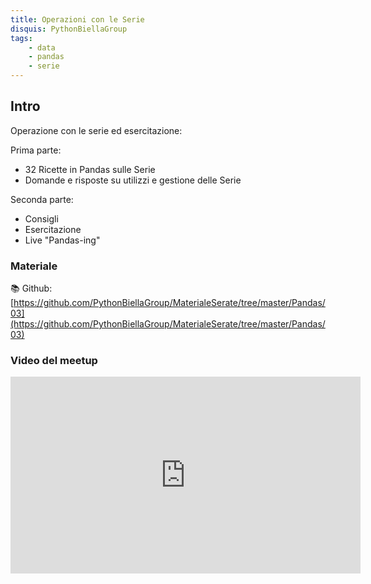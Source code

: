 ```yaml
---
title: Operazioni con le Serie
disquis: PythonBiellaGroup
tags:
    - data
    - pandas
    - serie
---
```


## Intro

Operazione con le serie ed esercitazione:

Prima parte:

* 32 Ricette in Pandas sulle Serie
* Domande e risposte su utilizzi e gestione delle Serie

Seconda parte:

* Consigli
* Esercitazione
* Live "Pandas-ing"

### Materiale

📚 Github:
[https://github.com/PythonBiellaGroup/MaterialeSerate/tree/master/Pandas/03](https://github.com/PythonBiellaGroup/MaterialeSerate/tree/master/Pandas/03)

### Video del meetup

<iframe width="560" height="315" src="https://www.youtube.com/embed/cAQpMqlCRyI?si=CgvmK_QSTF2ykbWq" title="YouTube video player" frameborder="0" allow="accelerometer; autoplay; clipboard-write; encrypted-media; gyroscope; picture-in-picture; web-share" allowfullscreen></iframe>